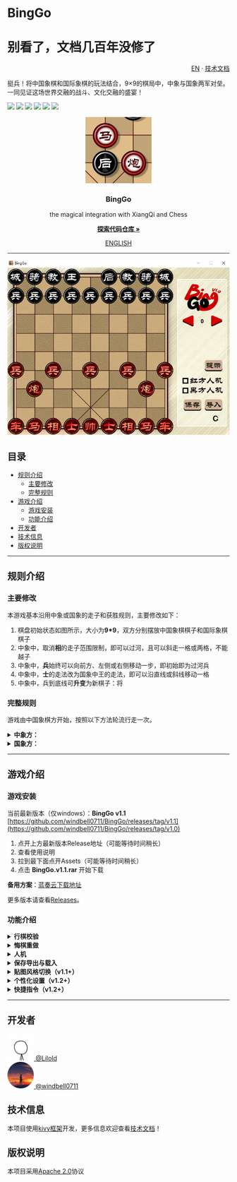# BingGo
# 别看了，文档几百年没修了
<p align="right">
  <a href="https://github.com/windbelljianjie0711/BingGo/README_en.md">EN</a> · 
  <a href="https://github.com/windbelljianjie0711/BingGo/README_tech.md">技术文档</a>
</p>
挺兵！将中国象棋和国际象棋的玩法结合，9×9的棋局中，中象与国象两军对垒。一同见证这场世界交融的战斗、文化交融的盛宴！

[![](https://img.shields.io/badge/python-3.7.5+-purple)](https://www.python.org)
[![](https://img.shields.io/badge/issues-0-blue)](https://github.com/windbell0711/BingGo/issues)
[![](https://img.shields.io/badge/contributors-3-green)](https://github.com/windbell0711/BingGo/graphs/contributors)
![](https://img.shields.io/badge/stars-3-orange)
[![](https://img.shields.io/badge/framework-kivy-darkred)](https://github.com/kivy/kivy)
[![](https://img.shields.io/badge/LICENSE-Apache2.0-yellow)](https://github.com/windbell0711/BingGo?tab=Apache-2.0-1-ov-file#readme)

<p align="center">
  <a href="https://github.com/windbell0711/BingGo">
    <img src="./img_readme/mahoupao.png" alt="Logo" width="150" height="150">
  </a>
</p>

<h3 align="center">BingGo</h3>
<p align="center">the magical integration with XiangQi and Chess</p>

[<p align="center">**探索代码仓库 »**</p>](https://github.com/windbell0711/BingGo)

<p align="center">
  <a href="https://github.com/windbell0711/BingGo/README_en.md">ENGLISH</a>
</p>
 
---

<p align="center">
  <img src="./img_readme/img1.png" alt="img1">
</p>

## 目录
- [规则介绍](#规则介绍)
  - [主要修改](#主要修改)
  - [完整规则](#完整规则)
- [游戏介绍](#游戏介绍)
  - [游戏安装](#游戏安装)
  - [功能介绍](#功能介绍)
- [开发者](#开发者)
- [技术信息](#技术信息)
- [版权说明](#版权说明)

---

## 规则介绍
### 主要修改
本游戏基本沿用中象或国象的走子和获胜规则，主要修改如下：
1. 棋盘初始状态如图所示，大小为**9*9**，双方分别摆放中国象棋棋子和国际象棋棋子
2. 中象中，取消**相**的走子范围限制，即可以过河，且可以斜走一格或两格，不能越子
3. 中象中，**兵**始终可以向前方、左侧或右侧移动一步，即初始即为过河兵
4. 中象中，**士**的走法改为国象中王的走法，即可以沿直线或斜线移动一格
5. 中象中，兵到底线可**升变**为新棋子：将

### 完整规则
游戏由中国象棋方开始，按照以下方法轮流行走一次。

<details>
<summary><strong>中象方：</strong></summary>

**帅**
沿直线移动一格，不能离开九宫格，
若直接面对王，并处于自己的回合开始，胜

**士**
沿直线或斜线移动一格

**相**
沿斜线移动一格或两格，不能越子

**马**
沿直线移动一格，然后沿此方向斜向前移动一格，沿途有子则不能通过

**车**
沿直线移动任意格，不能越子

**炮**
沿直线移动任意格，不能越子，不能以此方式吃子
若直线上与敌方子间有且仅有一个子，可以将敌方子吃掉

**兵**
向前，左或右走一格，若到达底线，则可以立即变成将

**将**
有以上所有棋子的走子或吃子方式
</details>

<details>
<summary><strong>国象方：</strong></summary>

**国王**
斜向或直线移动一格。若国王在与一城堡都在底线，且此城堡处于原位，国王可以向易位的城堡方向走两格，然后城堡越过国王移动至其邻格

**皇后**
沿斜线或直线移动任意格，不能越子

**城堡**
沿直线移动任意格，不能越子

**主教**
沿斜线移动任意格，不能越子

**骑士**
先向直线侧移两格，然后转向90度再移一格，可以越子

**士兵**
向前直走一格，在初始位置可以向前走一格或两格，不能以此法吃子。敌方子在斜前方一格，可以将其吃掉。若到达底线，则可以立即变成皇后
</details>

---

## 游戏介绍

### 游戏安装
当前最新版本（仅windows）：**BingGo v1.1** [https://github.com/windbell0711/BingGo/releases/tag/v1.1](https://github.com/windbell0711/BingGo/releases/tag/v1.0)

1. 点开上方最新版本Release地址（可能等待时间稍长）
2. 查看使用说明
3. 拉到最下面点开Assets（可能等待时间稍长）
4. 点击 **BingGo.v1.1.rar** 开始下载

**备用方案**：[蓝奏云下载地址]()

更多版本请查看[Releases](https://github.com/windbell0711/BingGo/releases)。

### 功能介绍

<details><summary><strong>行棋校验</strong></summary>

点击希望移动的棋子，系统会计算并显示可移动位置与可吃的棋子，点击目标位置可以进行移动。点击其他己方棋子可以重新选择。

<img src="./img_readme/img2.png">

先后点击王和车可以进行**王车易位**。

系统会自动计算游戏**将军状态**。如果玩家做出了致命的高血压操作，系统会**自动回退**并提示被将军。如果玩家下一步怎么做都难逃落败，即被将死，系统会直接提示**游戏胜利**，无法再进行下一步操作。


</details><details><summary><strong>悔棋重做</strong></summary>

点按左箭头或键盘“←”键可**悔棋**，点按右箭头或键盘“→”键可**重做**，长按可快速前进或后退。**悔棋后一旦走棋将无法再次重做**。


</details><details><summary><strong>人机</strong></summary>

点击**提示**可用内置ai算法走一步，勾选“红方人机”或“黑方人机”将**在轮到指定方时自动走棋**。

注：人机走的棋也可以由玩家回退。


</details><details><summary><strong>保存导出与载入</strong></summary>

**保存**和**载入**只会记录当前棋局历史，**不会记录悔棋和重下的部分**。
按下“保存”会在程序运行的目录下生成save.json（如已有则覆盖），并将棋局保存其中。
按下“载入”会在程序运行的目录下读取save.json（如无则无反馈），将当前棋局保存入autosaveXXXX.json，并载入save.json中的棋局。

如果嫌以上方法过于繁琐，可以在点击游戏空白处后按下Ctrl+C，即可将棋局录入进剪贴板，可以粘贴保存或发送给他人。
复制导出的游戏信息，点击游戏空白处后按下Ctrl+V，即可载入棋局，当前未保存棋局同样会自动保存进autosave.json

</details><details><summary><strong>贴图风格切换（v1.1+）</strong></summary>

点击右下角的贴图切换按钮，游戏会自动退出，重启游戏即可享受最新贴图。
注：退出游戏前会将未保存棋局录入lastsave.json，并在下次启动时载入。

</details><details><summary><strong>个性化设置（v1.2+）</strong></summary>


...

注：如果错误地编辑了preference.csv可能导致程序崩溃，此时只需删除preference.csv恢复默认设置即可。

</details><details><summary><strong>快捷指令（v1.2+）</strong></summary>

当在游戏界面（可点按任意空白处）内时，按下Ctrl+V，程序会读取最近的一条剪贴板信息，如果符合快捷指令语法将会直接执行。

也可以将快捷指令写入**输入框**，**按下Enter键**即可执行，执行结果会在输入框内显示。

快捷指令由“**指令名**”或“**指令名：参数1，参数2，参数3...**”组成，标点符号同时支持全半角。指令名前面可以加上“/”或“\”。多条快捷指令可以用“；”分隔，执行时会依次执行。

常见指令语法如下：

|     指令名     |    别名     |      参数1      |  参数2  |            说明            |
|:-----------:|:---------:|:-------------:|:-----:|:------------------------:|
|    load     |   载入、导入   |               |       |                          |
|    twist    |   翻转、反转   |       /       |   /   |          棋盘上下翻转          |
|    skip     |   跳过、交换   |       /       |   /   |        当前一步执棋方交换         |
|    sleep    | 装死、假死、未响应 | 时长(1~10000毫秒) |   /   |       使界面未响应指定时间（雾       |
|     set     |  更改设置、设置  |     目标设置项     | 目标设置值 |  修改setting.ini以进行个性化设置   |
|    reset    |   重置设置    |       /       |   /   |       将用户设置重置为默认值        |
|  set_zvgv3  |   棋类设置    |     目标设置项     | 目标设置值 | !谨慎操作，修改zvgv3.ini以改变棋局逻辑 |
| reset_zvgv3 |  重置棋类设置   |       /       |   /   |       将棋类设置重置为默认值        |
|    help     |  帮助、芝士什么  |       /       |   /   |         打开帮助文档网页         |
|    hello    |   你好、版本   |       /       |   /   |         显示当前版本信息         |


</details>

---

## 开发者
<img src="./img_readme/Lilold.png" alt="Lilold" width="60" height="60"><a href="https://github.com/Lilold333"> @Lilold</a>
<br/>
<img src="./img_readme/windbell0711.png" alt="windbell0711" width="60" height="60"><a href="https://github.com/windbell0711"> @windbell0711</a>

## 技术信息
本项目使用[kivy框架](https://github.com/kivy/kivy)开发，更多信息欢迎查看[技术文档](README_tech.md)！

## 版权说明
本项目采用[Apache 2.0](LICENSE)协议
